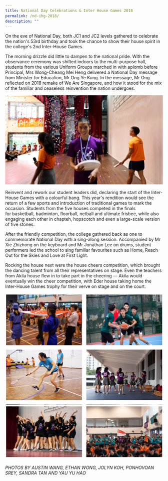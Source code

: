 ```yaml
---
title: National Day Celebrations & Inter House Games 2018
permalink: /nd-ihg-2018/
description: ""
---
```

On the eve of National Day, both JC1 and JC2 levels gathered to celebrate the nation's 53rd birthday and took the chance to show their house spirit in the college's 2nd Inter-House Games.

The morning drizzle did little to dampen to the national pride. With the observance ceremony was shifted indoors to the multi-purpose hall, students from the various Uniform Groups marched in with aplomb before Principal, Mrs Wong-Cheang Mei Heng delivered a National Day message from Minister for Education, Mr Ong Ye Kung. In the message, Mr Ong reflected on 2018 remake of We Are Singapore, and how it stood for the mix of the familiar and ceaseless reinvention the nation undergoes.

![](/images/NDIHG18_07.jpeg)

Reinvent and rework our student leaders did, declaring the start of the Inter-House Games with a colourful bang. This year's rendition would see the return of a few sports and introduction of traditional games to mark the occasion. Students from the five houses competed in the finals for basketball, badminton, floorball, netball and ultimate frisbee, while also engaging each other in chapteh, hopscotch and even a large-scale version of five stones.

After the friendly competition, the college gathered back as one to commemorate National Day with a sing-along session. Accompanied by Mr Xie Zhizhong on the keyboard and Mr Jonathan Lee on drums, student performers led the school to sing familiar favourites such as Home, Reach Out for the Skies and Love at First Light.

Rocking the house next were the house cheers competition, which brought the dancing talent from all their representatives on stage. Even the teachers from Akila house flew in to take part in the cheering — Akila would eventually win the cheer competition, with Eder house taking home the Inter-House Games trophy for their verve on stage and on the court.

![](/images/NDIHG18_2.png)
![](/images/NDIHG18_1.png)



###### PHOTOS BY AUSTIN WANG, ETHAN WONG, JOLYN KOH, PONHOVOAN SREY, SANDRA TAN AND YAU YU HAO